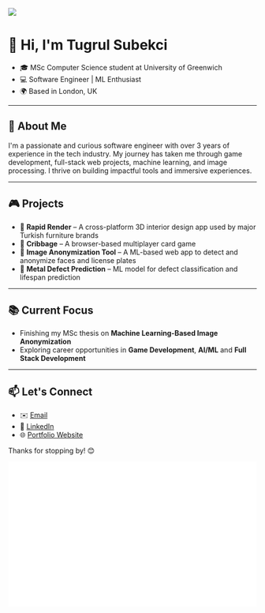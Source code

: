 ![](https://komarev.com/ghpvc/?username=tugrulsubekci)

# 👋 Hi, I'm Tugrul Subekci

- 🎓 MSc Computer Science student at University of Greenwich
- 💻 Software Engineer | ML Enthusiast
- 🌍 Based in London, UK

---

## 🚀 About Me

I'm a passionate and curious software engineer with over 3 years of experience in the tech industry. My journey has taken me through game development, full-stack web projects, machine learning, and image processing. I thrive on building impactful tools and immersive experiences.

---

## 🎮 Projects

- 🔹 **Rapid Render** – A cross-platform 3D interior design app used by major Turkish furniture brands
- 🔹 **Cribbage** – A browser-based multiplayer card game
- 🔹 **Image Anonymization Tool** – A ML-based web app to detect and anonymize faces and license plates
- 🔹 **Metal Defect Prediction** – ML model for defect classification and lifespan prediction

---

## 📚 Current Focus

- Finishing my MSc thesis on **Machine Learning-Based Image Anonymization**
- Exploring career opportunities in **Game Development**, **AI/ML** and **Full Stack Development**

---

## 📫 Let's Connect

- ✉️ [Email](mailto:tugrulsubekci@gmail.com)
- 💼 [LinkedIn](https://www.linkedin.com/in/tugrulsubekci/)
- 🌐 [Portfolio Website](https://www.tugrulsubekci.me/)

Thanks for stopping by! 😊

<a href="#tugrulsubekci">
  <img src="https://github.com/tugrulsubekci/github-stats-transparent/blob/output/generated/overview.svg" alt="macropower" align="left" />
</a>
